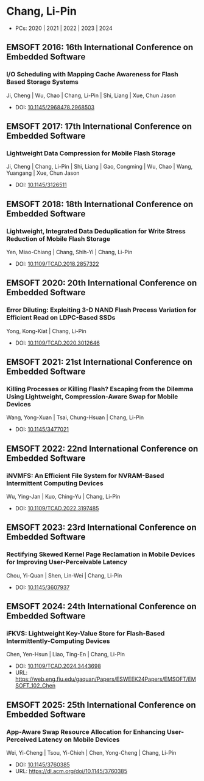 # Chang, Li-Pin

* PCs: 2020 | 2021 | 2022 | 2023 | 2024

## EMSOFT 2016: 16th International Conference on Embedded Software

### I/O Scheduling with Mapping Cache Awareness for Flash Based Storage Systems
Ji, Cheng | Wu, Chao | Chang, Li-Pin | Shi, Liang | Xue, Chun Jason
* DOI: [10.1145/2968478.2968503](https://doi.org/10.1145/2968478.2968503)

## EMSOFT 2017: 17th International Conference on Embedded Software

### Lightweight Data Compression for Mobile Flash Storage
Ji, Cheng | Chang, Li-Pin | Shi, Liang | Gao, Congming | Wu, Chao | Wang, Yuangang | Xue, Chun Jason
* DOI: [10.1145/3126511](https://doi.org/10.1145/3126511)

## EMSOFT 2018: 18th International Conference on Embedded Software

### Lightweight, Integrated Data Deduplication for Write Stress Reduction of Mobile Flash Storage
Yen, Miao-Chiang | Chang, Shih-Yi | Chang, Li-Pin
* DOI: [10.1109/TCAD.2018.2857322](https://doi.org/10.1109/TCAD.2018.2857322)

## EMSOFT 2020: 20th International Conference on Embedded Software

### Error Diluting: Exploiting 3-D NAND Flash Process Variation for Efficient Read on LDPC-Based SSDs
Yong, Kong-Kiat | Chang, Li-Pin
* DOI: [10.1109/TCAD.2020.3012646](https://doi.org/10.1109/TCAD.2020.3012646)

## EMSOFT 2021: 21st International Conference on Embedded Software

### Killing Processes or Killing Flash? Escaping from the Dilemma Using Lightweight, Compression-Aware Swap for Mobile Devices
Wang, Yong-Xuan | Tsai, Chung-Hsuan | Chang, Li-Pin
* DOI: [10.1145/3477021](https://doi.org/10.1145/3477021)

## EMSOFT 2022: 22nd International Conference on Embedded Software

### iNVMFS: An Efficient File System for NVRAM-Based Intermittent Computing Devices
Wu, Ying-Jan | Kuo, Ching-Yu | Chang, Li-Pin
* DOI: [10.1109/TCAD.2022.3197485](https://doi.org/10.1109/TCAD.2022.3197485)

## EMSOFT 2023: 23rd International Conference on Embedded Software

### Rectifying Skewed Kernel Page Reclamation in Mobile Devices for Improving User-Perceivable Latency
Chou, Yi-Quan | Shen, Lin-Wei | Chang, Li-Pin
* DOI: [10.1145/3607937](https://doi.org/10.1145/3607937)

## EMSOFT 2024: 24th International Conference on Embedded Software

### iFKVS: Lightweight Key-Value Store for Flash-Based Intermittently-Computing Devices
Chen, Yen-Hsun | Liao, Ting-En | Chang, Li-Pin
* DOI: [10.1109/TCAD.2024.3443698](https://doi.org/10.1109/TCAD.2024.3443698)
* URL: <https://web.eng.fiu.edu/gaquan/Papers/ESWEEK24Papers/EMSOFT/EMSOFT_102_Chen>

## EMSOFT 2025: 25th International Conference on Embedded Software

### App-Aware Swap Resource Allocation for Enhancing User-Perceived Latency on Mobile Devices
Wei, Yi-Cheng | Tsou, Yi-Chieh | Chen, Yong-Cheng | Chang, Li-Pin
* DOI: [10.1145/3760385](https://doi.org/10.1145/3760385)
* URL: <https://dl.acm.org/doi/10.1145/3760385>

